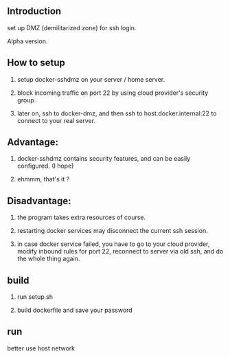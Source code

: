 ## Introduction

set up DMZ (demilitarized zone) for ssh login.

Alpha version.

## How to setup

1. setup docker-sshdmz on your server / home server.

2. block incoming traffic on port 22 by using cloud provider's security group.

3. later on, ssh to docker-dmz, and then ssh to host.docker.internal:22 to connect to your real server.

## Advantage:

1. docker-sshdmz contains security features, and can be easily configured. (I hope)

2. ehmmm, that's it ?

## Disadvantage:

1. the program takes extra resources of course.

2. restarting docker services may disconnect the current ssh session.

3. in case docker service failed, you have to go to your cloud provider, modify inbound rules for port 22, reconnect to server via old ssh, and do the whole thing again.

## build

1. run setup.sh

2. build dockerfile and save your password

## run

better use host network
